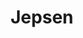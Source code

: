 ---
codehost: https://github.com/jepsen-io
logohandle: jepsenio
sort: jepsen
title: Jepsen
twitter: https://x.com/jepsen_io
website: https://jepsen.io/
---